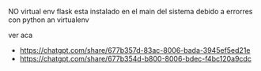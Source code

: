 NO virtual env flask esta instalado en el main del sistema debido a errorres con python an virtualenv

ver aca
- https://chatgpt.com/share/677b357d-83ac-8006-bada-3945ef5ed21e
- https://chatgpt.com/share/677b354d-b800-8006-bdec-f4bc120a9cdc
